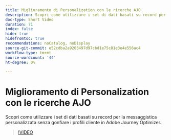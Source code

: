 ```yaml
---
title: Miglioramento di Personalization con le ricerche AJO
description: Scopri come utilizzare i set di dati basati su record per la messaggistica personalizzata senza gonfiare i profili cliente in Adobe Journey Optimizer.
doc-type: Short Video
duration: 71
index: false
hide: true
hidefromtoc: true
recommendations: noCatalog, noDisplay
source-git-commit: e52cdba2a9203497d97cbd1e75c81e3e4e556ac4
workflow-type: tm+mt
source-wordcount: '44'
ht-degree: 0%

---
```



# Miglioramento di Personalization con le ricerche AJO

Scopri come utilizzare i set di dati basati su record per la messaggistica personalizzata senza gonfiare i profili cliente in Adobe Journey Optimizer.

<!-- 62_S522_3442522_70_enhancing-personalization-with-ajo-lookups -->
>[!VIDEO](https://video.tv.adobe.com/v/3460339/?learn=on&enablevpops=true&captions=ita)
